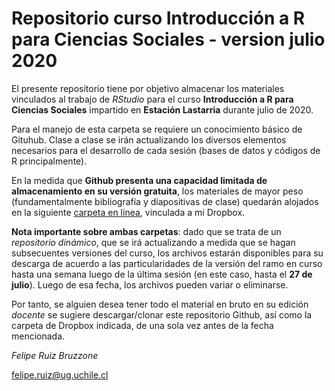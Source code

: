 # Repositorio curso Introducción a R para Ciencias Sociales - version julio 2020

El presente repositorio tiene por objetivo almacenar los materiales vinculados al trabajo de *RStudio* para el curso **Introducción a R para Ciencias Sociales** impartido en **Estación Lastarria** durante julio de 2020.

Para el manejo de esta carpeta se requiere un conocimiento básico de Gituhub. Clase a clase se irán actualizando los diversos elementos necesarios para el desarrollo de cada sesión (bases de datos y códigos de R principalmente).

En la medida que **Github presenta una capacidad limitada de almacenamiento en su versión gratuita**, los materiales de mayor peso (fundamentalmente bibliografía y diapositivas de clase) quedarán alojados en la siguiente [carpeta en línea](https://www.dropbox.com/sh/mtjed22diceunvy/AACGQQNjt-hVjfr8NebR1SZCa?dl=0), vinculada a mi Dropbox.

**Nota importante sobre ambas carpetas**: dado que se trata de un *repositorio dinámico*, que se irá actualizando a medida que se hagan subsecuentes versiones del curso, los archivos estarán disponibles para su descarga de acuerdo a las particularidades de la versión del ramo en curso hasta una semana luego de la última sesión (en este caso, hasta el **27 de julio**). Luego de esa fecha, los archivos pueden variar o eliminarse.

Por tanto, se alguien desea tener todo el material en bruto en su edición *docente* se sugiere descargar/clonar este repositorio Github, así como la carpeta de Dropbox indicada, de una sola vez antes de la fecha mencionada.

*Felipe Ruiz Bruzzone*

[felipe.ruiz@ug.uchile.cl](felipe.ruiz@ug.uchile.cl) 
